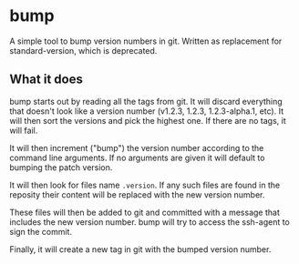 # bump

A simple tool to bump version numbers in git. Written as replacement for standard-version, which is deprecated.


## What it does

bump starts out by reading all the tags from git. It will discard everything that doesn't look like a version
number (v1.2.3, 1.2.3, 1.2.3-alpha.1, etc). It will then sort the versions and pick the highest one. If there are no
tags, it will fail.

It will then increment ("bump") the version number according to the command line arguments. If no arguments are given
it will default to bumping the patch version.

It will then look for files name `.version`. If any such files are found in the reposity their content will be
replaced with the new version number.

These files will then be added to git and committed with a message that includes the new version number. bump will try
to access the ssh-agent to sign the commit.

Finally, it will create a new tag in git with the bumped version number.

